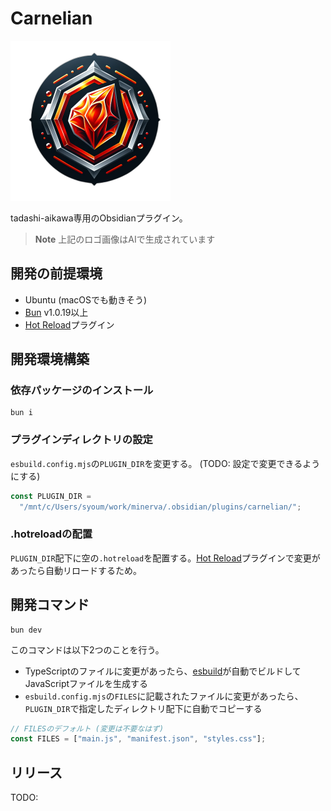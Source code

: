 # Carnelian

<img src="./logo.png" width=256 />

tadashi-aikawa専用のObsidianプラグイン。

> **Note**
> 上記のロゴ画像はAIで生成されています

## 開発の前提環境

- Ubuntu (macOSでも動きそう)
- [Bun] v1.0.19以上
- [Hot Reload]プラグイン

## 開発環境構築

### 依存パッケージのインストール

```console
bun i
```

### プラグインディレクトリの設定

`esbuild.config.mjs`の`PLUGIN_DIR`を変更する。 (TODO: 設定で変更できるようにする)

```ts
const PLUGIN_DIR =
  "/mnt/c/Users/syoum/work/minerva/.obsidian/plugins/carnelian/";
```

### .hotreloadの配置

`PLUGIN_DIR`配下に空の`.hotreload`を配置する。[Hot Reload]プラグインで変更があったら自動リロードするため。

## 開発コマンド

```console
bun dev
```

このコマンドは以下2つのことを行う。

- TypeScriptのファイルに変更があったら、[esbuild]が自動でビルドしてJavaScriptファイルを生成する
- `esbuild.config.mjs`の`FILES`に記載されたファイルに変更があったら、`PLUGIN_DIR`で指定したディレクトリ配下に自動でコピーする

```ts
// FILESのデフォルト (変更は不要なはず)
const FILES = ["main.js", "manifest.json", "styles.css"];
```

## リリース

TODO:


[Bun]: https://bun.sh/
[esbuild]: https://esbuild.github.io/
[Hot Reload]: https://github.com/pjeby/hot-reload

